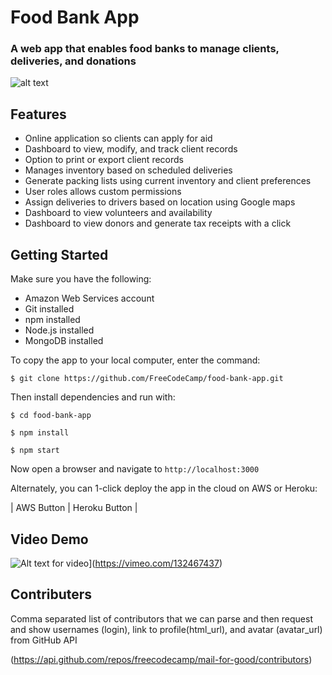 # Food Bank App

### A web app that enables food banks to manage clients, deliveries, and donations

![alt text](https://dl.dropboxusercontent.com/u/63260308/Portfolio/Images/freeCodeCamp.jpg)

## Features

* Online application so clients can apply for aid
* Dashboard to view, modify, and track client records
* Option to print or export client records
* Manages inventory based on scheduled deliveries
* Generate packing lists using current inventory and client preferences
* User roles allows custom permissions
* Assign deliveries to drivers based on location using Google maps
* Dashboard to view volunteers and availability
* Dashboard to view donors and generate tax receipts with a click

## Getting Started

Make sure you have the following:

* Amazon Web Services account
* Git installed
* npm installed
* Node.js installed
* MongoDB installed

To copy the app to your local computer, enter the command:

`$ git clone https://github.com/FreeCodeCamp/food-bank-app.git`

Then install dependencies and run with:

`$ cd food-bank-app`

`$ npm install`

`$ npm start`

Now open a browser and navigate to `http://localhost:3000`

Alternately, you can 1-click deploy the app in the cloud on AWS or Heroku:

| AWS Button | Heroku Button |

## Video Demo

![Alt text for video](https://i.vimeocdn.com/video/525146269.webp?mw=900&mh=563)](https://vimeo.com/132467437)

## Contributers

Comma separated list of contributors that we can parse and then request and show usernames (login), link to profile(html_url), and avatar (avatar_url) from GitHub API

(https://api.github.com/repos/freecodecamp/mail-for-good/contributors)
